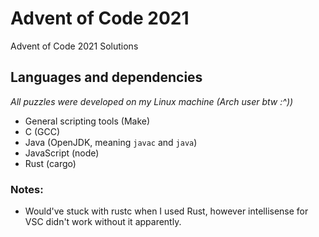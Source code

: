 # Advent of Code 2021
Advent of Code 2021 Solutions

## Languages and dependencies
*All puzzles were developed on my Linux machine (Arch user btw :^))*

* General scripting tools (Make)
* C (GCC)
* Java (OpenJDK, meaning `javac` and `java`)
* JavaScript (node)
* Rust (cargo)

### Notes:
* Would've stuck with rustc when I used Rust, however intellisense for VSC
didn't work without it apparently.
